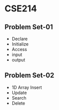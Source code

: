 # CSE214

## Problem Set-01
* Declare
* Initialize
* Access
* input
* output

## Problem Set-02
* 1D Array Insert
* Update
* Search
* Delete
